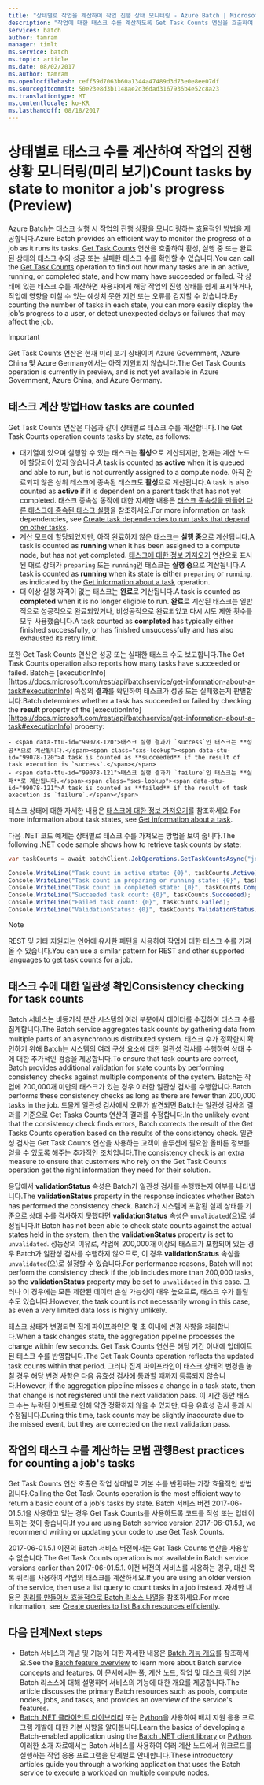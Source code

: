 ```yaml
---
title: "상태별로 작업을 계산하여 작업 진행 상태 모니터링 - Azure Batch | Microsoft Docs"
description: "작업에 대한 태스크 수를 계산하도록 Get Task Counts 연산을 호출하여 작업의 진행 상황을 모니터링합니다. 활성, 실행 중, 완료된 태스크 수는 물론, 성공 또는 성공한 태스크 수를 계산할 수 있습니다."
services: batch
author: tamram
manager: timlt
ms.service: batch
ms.topic: article
ms.date: 08/02/2017
ms.author: tamram
ms.openlocfilehash: ceff59d7063b60a1344a47489d3d73e0e8ee07df
ms.sourcegitcommit: 50e23e8d3b1148ae2d36dad3167936b4e52c8a23
ms.translationtype: MT
ms.contentlocale: ko-KR
ms.lasthandoff: 08/18/2017
---
```

# <a name="count-tasks-by-state-to-monitor-a-jobs-progress-preview"></a><span data-ttu-id="99078-104">상태별로 태스크 수를 계산하여 작업의 진행 상황 모니터링(미리 보기)</span><span class="sxs-lookup"><span data-stu-id="99078-104">Count tasks by state to monitor a job's progress (Preview)</span></span>

<span data-ttu-id="99078-105">Azure Batch는 태스크 실행 시 작업의 진행 상황을 모니터링하는 효율적인 방법을 제공합니다.</span><span class="sxs-lookup"><span data-stu-id="99078-105">Azure Batch provides an efficient way to monitor the progress of a job as it runs its tasks.</span></span> <span data-ttu-id="99078-106">[Get Task Counts][rest_get_task_counts] 연산을 호출하여 활성, 실행 중 또는 완료된 상태의 태스크 수와 성공 또는 실패한 태스크 수를 확인할 수 있습니다.</span><span class="sxs-lookup"><span data-stu-id="99078-106">You can call the [Get Task Counts][rest_get_task_counts] operation to find out how many tasks are in an active, running, or completed state, and how many have succeeded or failed.</span></span> <span data-ttu-id="99078-107">각 상태에 있는 태스크 수를 계산하면 사용자에게 해당 작업의 진행 상태를 쉽게 표시하거나, 작업에 영향을 미칠 수 있는 예상치 못한 지연 또는 오류를 감지할 수 있습니다.</span><span class="sxs-lookup"><span data-stu-id="99078-107">By counting the number of tasks in each state, you can more easily display the job's progress to a user, or detect unexpected delays or failures that may affect the job.</span></span>

> [!IMPORTANT]
> <span data-ttu-id="99078-108">Get Task Counts 연산은 현재 미리 보기 상태이며 Azure Government, Azure China 및 Azure Germany에서는 아직 지원되지 않습니다.</span><span class="sxs-lookup"><span data-stu-id="99078-108">The Get Task Counts operation is currently in preview, and is not yet available in Azure Government, Azure China, and Azure Germany.</span></span> 
>
>

## <a name="how-tasks-are-counted"></a><span data-ttu-id="99078-109">태스크 계산 방법</span><span class="sxs-lookup"><span data-stu-id="99078-109">How tasks are counted</span></span>

<span data-ttu-id="99078-110">Get Task Counts 연산은 다음과 같이 상태별로 태스크 수를 계산합니다.</span><span class="sxs-lookup"><span data-stu-id="99078-110">The Get Task Counts operation counts tasks by state, as follows:</span></span>

- <span data-ttu-id="99078-111">대기열에 있으며 실행할 수 있는 태스크는 **활성**으로 계산되지만, 현재는 계산 노드에 할당되어 있지 않습니다.</span><span class="sxs-lookup"><span data-stu-id="99078-111">A task is counted as **active** when it is queued and able to run, but is not currently assigned to a compute node.</span></span> <span data-ttu-id="99078-112">아직 완료되지 않은 상위 테스크에 종속된 태스크도 **활성**으로 계산됩니다.</span><span class="sxs-lookup"><span data-stu-id="99078-112">A task is also counted as **active** if it is dependent on a parent task that has not yet completed.</span></span> <span data-ttu-id="99078-113">태스크 종속성 동작에 대한 자세한 내용은 [태스크 종속성을 만들어 다른 태스크에 종속된 태스크 실행](batch-task-dependencies.md)을 참조하세요.</span><span class="sxs-lookup"><span data-stu-id="99078-113">For more information on task dependencies, see [Create task dependencies to run tasks that depend on other tasks](batch-task-dependencies.md).</span></span> 
- <span data-ttu-id="99078-114">계산 모드에 할당되었지만, 아직 완료하지 않은 태스크는 **실행 중**으로 계산됩니다.</span><span class="sxs-lookup"><span data-stu-id="99078-114">A task is counted as **running** when it has been assigned to a compute node, but has not yet completed.</span></span> <span data-ttu-id="99078-115">[태스크에 대한 정보 가져오기][rest_get_task] 연산으로 표시된 대로 상태가 `preparing` 또는 `running`인 태스크는 **실행 중**으로 계산됩니다.</span><span class="sxs-lookup"><span data-stu-id="99078-115">A task is counted as **running** when its state is either `preparing` or `running`, as indicated by the [Get information about a task][rest_get_task] operation.</span></span>
- <span data-ttu-id="99078-116">더 이상 실행 자격이 없는 태스크는 **완료**로 계산됩니다.</span><span class="sxs-lookup"><span data-stu-id="99078-116">A task is counted as **completed** when it is no longer eligible to run.</span></span> <span data-ttu-id="99078-117">**완료**로 계산된 태스크는 일반적으로 성공적으로 완료되었거나, 비성공적으로 완료되었고 다시 시도 제한 횟수를 모두 사용했습니다.</span><span class="sxs-lookup"><span data-stu-id="99078-117">A task counted as **completed** has typically either finished successfully, or has finished unsuccessfully and has also exhausted its retry limit.</span></span> 

<span data-ttu-id="99078-118">또한 Get Task Counts 연산은 성공 또는 실패한 태스크 수도 보고합니다.</span><span class="sxs-lookup"><span data-stu-id="99078-118">The Get Task Counts operation also reports how many tasks have succeeded or failed.</span></span> <span data-ttu-id="99078-119">Batch는 [executionInfo][https://docs.microsoft.com/rest/api/batchservice/get-information-about-a-task#executionInfo] 속성의 **결과**를 확인하여 태스크가 성공 또는 실패했는지 판별합니다.</span><span class="sxs-lookup"><span data-stu-id="99078-119">Batch determines whether a task has succeeded or failed by checking the **result** property of the [executionInfo][https://docs.microsoft.com/rest/api/batchservice/get-information-about-a-task#executionInfo] property:</span></span>

    - <span data-ttu-id="99078-120">태스크 실행 결과가 `success`인 태스크는 **성공**으로 계산됩니다.</span><span class="sxs-lookup"><span data-stu-id="99078-120">A task is counted as **succeeded** if the result of task execution is `success`.</span></span>
    - <span data-ttu-id="99078-121">태스크 실행 결과가 `failure`인 태스크는 **실패**로 계산됩니다.</span><span class="sxs-lookup"><span data-stu-id="99078-121">A task is counted as **failed** if the result of task execution is `failure`.</span></span>

<span data-ttu-id="99078-122">태스크 상태에 대한 자세한 내용은 [태스크에 대한 정보 가져오기][rest_get_task]를 참조하세요.</span><span class="sxs-lookup"><span data-stu-id="99078-122">For more information about task states, see [Get information about a task][rest_get_task].</span></span>

<span data-ttu-id="99078-123">다음 .NET 코드 예제는 상태별로 태스크 수를 가져오는 방법을 보여 줍니다.</span><span class="sxs-lookup"><span data-stu-id="99078-123">The following .NET code sample shows how to retrieve task counts by state:</span></span> 

```csharp
var taskCounts = await batchClient.JobOperations.GetTaskCountsAsync("job-1");

Console.WriteLine("Task count in active state: {0}", taskCounts.Active);
Console.WriteLine("Task count in preparing or running state: {0}", taskCounts.Running);
Console.WriteLine("Task count in completed state: {0}", taskCounts.Completed);
Console.WriteLine("Succeeded task count: {0}", taskCounts.Succeeded);
Console.WriteLine("Failed task count: {0}", taskCounts.Failed);
Console.WriteLine("ValidationStatus: {0}", taskCounts.ValidationStatus);
```

> [!NOTE]
> <span data-ttu-id="99078-124">REST 및 기타 지원되는 언어에 유사한 패턴을 사용하여 작업에 대한 태스크 수를 가져올 수 있습니다.</span><span class="sxs-lookup"><span data-stu-id="99078-124">You can use a similar pattern for REST and other supported languages to get task counts for a job.</span></span> 
> 
> 

## <a name="consistency-checking-for-task-counts"></a><span data-ttu-id="99078-125">태스크 수에 대한 일관성 확인</span><span class="sxs-lookup"><span data-stu-id="99078-125">Consistency checking for task counts</span></span>

<span data-ttu-id="99078-126">Batch 서비스는 비동기식 분산 시스템의 여러 부분에서 데이터를 수집하여 태스크 수를 집계합니다.</span><span class="sxs-lookup"><span data-stu-id="99078-126">The Batch service aggregates task counts by gathering data from multiple parts of an asynchronous distributed system.</span></span> <span data-ttu-id="99078-127">태스크 수가 정확한지 확인하기 위해 Batch는 시스템의 여러 구성 요소에 대한 일관성 검사를 수행하여 상태 수에 대한 추가적인 검증을 제공합니다.</span><span class="sxs-lookup"><span data-stu-id="99078-127">To ensure that task counts are correct, Batch provides additional validation for state counts by performing consistency checks against multiple components of the system.</span></span> <span data-ttu-id="99078-128">Batch는 작업에 200,000개 미만의 태스크가 있는 경우 이러한 일관성 검사를 수행합니다.</span><span class="sxs-lookup"><span data-stu-id="99078-128">Batch performs these consistency checks as long as there are fewer than 200,000 tasks in the job.</span></span> <span data-ttu-id="99078-129">드물게 일관성 검사에서 오류가 발견되면 Batch는 일관성 검사의 결과를 기준으로 Get Tasks Counts 연산의 결과를 수정합니다.</span><span class="sxs-lookup"><span data-stu-id="99078-129">In the unlikely event that the consistency check finds errors, Batch corrects the result of the Get Tasks Counts operation based on the results of the consistency check.</span></span> <span data-ttu-id="99078-130">일관성 검사는 Get Task Counts 연산을 사용하는 고객이 솔루션에 필요한 올바른 정보를 얻을 수 있도록 해주는 추가적인 조치입니다.</span><span class="sxs-lookup"><span data-stu-id="99078-130">The consistency check is an extra measure to ensure that customers who rely on the Get Task Counts operation get the right information they need for their solution.</span></span>

<span data-ttu-id="99078-131">응답에서 **validationStatus** 속성은 Batch가 일관성 검사를 수행했는지 여부를 나타냅니다.</span><span class="sxs-lookup"><span data-stu-id="99078-131">The **validationStatus** property in the response indicates whether Batch has performed the consistency check.</span></span> <span data-ttu-id="99078-132">Batch가 시스템에 포함된 실제 상태를 기준으로 상태 수를 검사하지 못했다면 **validationStatus** 속성은 `unvalidated`(으)로 설정됩니다.</span><span class="sxs-lookup"><span data-stu-id="99078-132">If Batch has not been able to check state counts against the actual states held in the system, then the **validationStatus** property is set to `unvalidated`.</span></span> <span data-ttu-id="99078-133">성능상의 이유로, 작업에 200,000개 이상의 태스크가 포함되어 있는 경우 Batch가 일관성 검사를 수행하지 않으므로, 이 경우 **validationStatus** 속성을 `unvalidated`(으)로 설정할 수 있습니다.</span><span class="sxs-lookup"><span data-stu-id="99078-133">For performance reasons, Batch will not perform the consistency check if the job includes more than 200,000 tasks, so the **validationStatus** property may be set to `unvalidated` in this case.</span></span> <span data-ttu-id="99078-134">그러나 이 경우에는 모든 제한된 데이터 손실 가능성이 매우 높으므로, 태스크 수가 틀릴 수도 있습니다.</span><span class="sxs-lookup"><span data-stu-id="99078-134">However, the task count is not necessarily wrong in this case, as even a very limited data loss is highly unlikely.</span></span> 

<span data-ttu-id="99078-135">태스크 상태가 변경되면 집계 파이프라인은 몇 초 이내에 변경 사항을 처리합니다.</span><span class="sxs-lookup"><span data-stu-id="99078-135">When a task changes state, the aggregation pipeline processes the change within few seconds.</span></span> <span data-ttu-id="99078-136">Get Task Counts 연산은 해당 기간 이내에 업데이트된 태스크 수를 반영합니다.</span><span class="sxs-lookup"><span data-stu-id="99078-136">The Get Task Counts operation reflects the updated task counts within that period.</span></span> <span data-ttu-id="99078-137">그러나 집계 파이프라인이 태스크 상태의 변경을 놓칠 경우 해당 변경 사항은 다음 유효성 검사에 통과할 때까지 등록되지 않습니다.</span><span class="sxs-lookup"><span data-stu-id="99078-137">However, if the aggregation pipeline misses a change in a task state, then that change is not registered until the next validation pass.</span></span> <span data-ttu-id="99078-138">이 시간 동안 태스크 수는 누락된 이벤트로 인해 약간 정확하지 않을 수 있지만, 다음 유효성 검사 통과 시 수정됩니다.</span><span class="sxs-lookup"><span data-stu-id="99078-138">During this time, task counts may be slightly inaccurate due to the missed event, but they are corrected on the next validation pass.</span></span>

## <a name="best-practices-for-counting-a-jobs-tasks"></a><span data-ttu-id="99078-139">작업의 태스크 수를 계산하는 모범 관행</span><span class="sxs-lookup"><span data-stu-id="99078-139">Best practices for counting a job's tasks</span></span>

<span data-ttu-id="99078-140">Get Task Counts 연산 호출은 작업 상태별로 기본 수를 반환하는 가장 효율적인 방법입니다.</span><span class="sxs-lookup"><span data-stu-id="99078-140">Calling the Get Task Counts operation is the most efficient way to return a basic count of a job's tasks by state.</span></span> <span data-ttu-id="99078-141">Batch 서비스 버전 2017-06-01.5.1을 사용하고 있는 경우 Get Task Counts를 사용하도록 코드를 작성 또는 업데이트하는 것이 좋습니다.</span><span class="sxs-lookup"><span data-stu-id="99078-141">If you are using Batch service version 2017-06-01.5.1, we recommend writing or updating your code to use Get Task Counts.</span></span>

<span data-ttu-id="99078-142">2017-06-01.5.1 이전의 Batch 서비스 버전에서는 Get Task Counts 연산을 사용할 수 없습니다.</span><span class="sxs-lookup"><span data-stu-id="99078-142">The Get Task Counts operation is not available in Batch service versions earlier than 2017-06-01.5.1.</span></span> <span data-ttu-id="99078-143">이전 버전의 서비스를 사용하는 경우, 대신 목록 쿼리를 사용하여 작업의 태스크를 계산하세요.</span><span class="sxs-lookup"><span data-stu-id="99078-143">If you are using an older version of the service, then use a list query to count tasks in a job instead.</span></span> <span data-ttu-id="99078-144">자세한 내용은 [쿼리를 만들어서 효율적으로 Batch 리소스 나열](batch-efficient-list-queries.md)을 참조하세요.</span><span class="sxs-lookup"><span data-stu-id="99078-144">For more information, see [Create queries to list Batch resources efficiently](batch-efficient-list-queries.md).</span></span>

## <a name="next-steps"></a><span data-ttu-id="99078-145">다음 단계</span><span class="sxs-lookup"><span data-stu-id="99078-145">Next steps</span></span>

* <span data-ttu-id="99078-146">Batch 서비스의 개념 및 기능에 대한 자세한 내용은 [Batch 기능 개요](batch-api-basics.md)를 참조하세요.</span><span class="sxs-lookup"><span data-stu-id="99078-146">See the [Batch feature overview](batch-api-basics.md) to learn more about Batch service concepts and features.</span></span> <span data-ttu-id="99078-147">이 문서에서는 풀, 계산 노드, 작업 및 태스크 등의 기본 Batch 리소스에 대해 설명하며 서비스의 기능에 대한 개요를 제공합니다.</span><span class="sxs-lookup"><span data-stu-id="99078-147">The article discusses the primary Batch resources such as pools, compute nodes, jobs, and tasks, and provides an overview of the service's features.</span></span>
* <span data-ttu-id="99078-148">[Batch .NET 클라이언트 라이브러리](batch-dotnet-get-started.md) 또는 [Python](batch-python-tutorial.md)을 사용하여 배치 지원 응용 프로그램 개발에 대한 기본 사항을 알아봅니다.</span><span class="sxs-lookup"><span data-stu-id="99078-148">Learn the basics of developing a Batch-enabled application using the [Batch .NET client library](batch-dotnet-get-started.md) or [Python](batch-python-tutorial.md).</span></span> <span data-ttu-id="99078-149">이러한 소개 자료에서는 Batch 서비스를 사용하여 여러 계산 노드에서 워크로드를 실행하는 작업 응용 프로그램을 단계별로 안내합니다.</span><span class="sxs-lookup"><span data-stu-id="99078-149">These introductory articles guide you through a working application that uses the Batch service to execute a workload on multiple compute nodes.</span></span>


[rest_get_task_counts]: https://docs.microsoft.com/rest/api/batchservice/get-the-task-counts-for-a-job
[rest_get_task]: https://docs.microsoft.com/rest/api/batchservice/get-information-about-a-task
[rest_list_tasks]: https://docs.microsoft.com/rest/api/batchservice/list-the-tasks-associated-with-a-job
